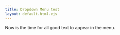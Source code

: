 ```yaml
---
title: Dropdown Menu test
layout: default.html.ejs
---
```


<dropdown-menu id="menu1" label="Menu 1">
    <dropdown-menu-item href="/some/where/1" label="Label 1" active="true"></dropdown-menu-item>
    <dropdown-menu-item href="/some/where/2" label="Label 2"></dropdown-menu-item>
    <dropdown-menu-item href="/some/where/3" label="Label 3"></dropdown-menu-item>
</dropdown-menu>

<dropdown-menu id="menu2" label="Menu 2"
    right-aligned="true"
    button-type="hollow"
    button-size="3"
    additional-classes="class1 class2">
    <dropdown-menu-item href="/some/where/else/1" label="Label 1" active="true"></dropdown-menu-item>
    <dropdown-menu-item href="/some/where/else/2" label="Label 2"></dropdown-menu-item>
    <dropdown-menu-item href="/some/where/else/disabled" label="Disabled" disabled="true"></dropdown-menu-item>
</dropdown-menu>

<dropdown-menu id="menu3" label="Menu w/ Buttons">
    <dropdown-menu-button href="/some/where/button/1" label="Label 1" active="true"></dropdown-menu-button>
    <dropdown-menu-button href="/some/where/button/2" label="Label 2"></dropdown-menu-button>
    <dropdown-menu-button href="/some/where/button/disabled" label="Disabled" disabled="true"></dropdown-menu-button>
</dropdown-menu>

<dropdown-menu id="menu4" label="Menu w/ header and divider">
    <dropdown-menu-header label="Header text"/>
    <dropdown-menu-item href="/some/where/1" label="Label 1" active="true"></dropdown-menu-item>
    <dropdown-menu-button href="/some/where/button/2" label="Label 2"></dropdown-menu-button>
    <dropdown-menu-button href="/some/where/button/disabled" label="Disabled" disabled="true"></dropdown-menu-button>
    <dropdown-menu-divider/>
    <p>Now is the time for all good text to appear in the menu.</p>
</dropdown-menu>

